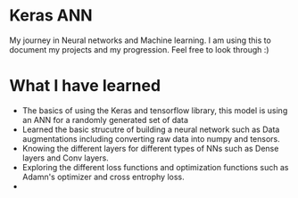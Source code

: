 # Keras ANN
My journey in Neural networks and Machine learning. I am using this to document my projects and my progression. Feel free to look through :)



# What I have learned
- The basics of using the Keras and tensorflow library, this model is using an ANN for a randomly generated set of data
- Learned the basic strucutre of building a neural network such as Data augmentations including converting raw data into numpy and tensors.
- Knowing the different layers for different types of NNs such as Dense layers and Conv layers.
- Exploring the different loss functions and optimization functions such as Adamn's optimizer and cross entrophy loss.
- 
